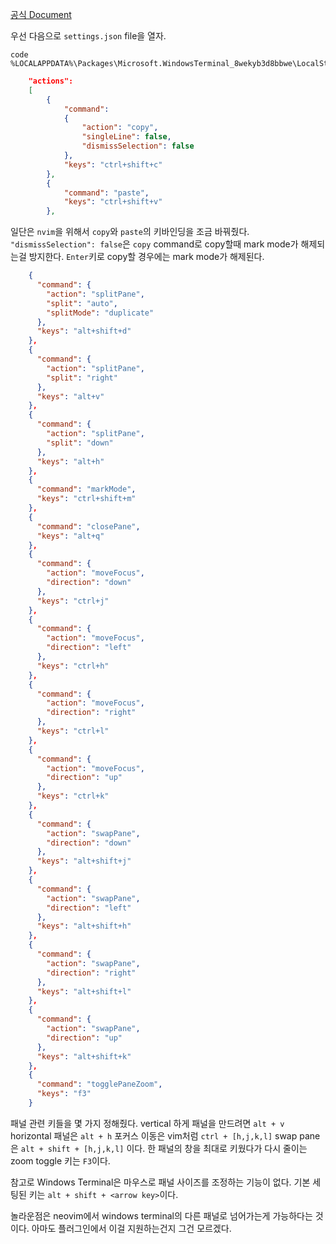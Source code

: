 [공식 Document](https://learn.microsoft.com/en-us/windows/terminal/)

우선 다음으로 `settings.json` file을 열자.
```
code %LOCALAPPDATA%\Packages\Microsoft.WindowsTerminal_8wekyb3d8bbwe\LocalState\settings.json
```

```json
    "actions": 
    [
        {
            "command": 
            {
                "action": "copy",
                "singleLine": false,
                "dismissSelection": false
            },
            "keys": "ctrl+shift+c"
        },
        {
            "command": "paste",
            "keys": "ctrl+shift+v"
        },
```

일단은 `nvim`을 위해서 `copy`와 `paste`의 키바인딩을 조금 바꿔줬다.
`"dismissSelection": false`은 `copy` command로 copy할때 mark mode가 해제되는걸 방지한다. `Enter`키로 copy할 경우에는 mark mode가  해제된다.

```json
    {
      "command": {
        "action": "splitPane",
        "split": "auto",
        "splitMode": "duplicate"
      },
      "keys": "alt+shift+d"
    },
    {
      "command": {
        "action": "splitPane",
        "split": "right"
      },
      "keys": "alt+v"
    },
    {
      "command": {
        "action": "splitPane",
        "split": "down"
      },
      "keys": "alt+h"
    },
    {
      "command": "markMode",
      "keys": "ctrl+shift+m"
    },
    {
      "command": "closePane",
      "keys": "alt+q"
    },
    {
      "command": {
        "action": "moveFocus",
        "direction": "down"
      },
      "keys": "ctrl+j"
    },
    {
      "command": {
        "action": "moveFocus",
        "direction": "left"
      },
      "keys": "ctrl+h"
    },
    {
      "command": {
        "action": "moveFocus",
        "direction": "right"
      },
      "keys": "ctrl+l"
    },
    {
      "command": {
        "action": "moveFocus",
        "direction": "up"
      },
      "keys": "ctrl+k"
    },
    {
      "command": {
        "action": "swapPane",
        "direction": "down"
      },
      "keys": "alt+shift+j"
    },
    {
      "command": {
        "action": "swapPane",
        "direction": "left"
      },
      "keys": "alt+shift+h"
    },
    {
      "command": {
        "action": "swapPane",
        "direction": "right"
      },
      "keys": "alt+shift+l"
    },
    {
      "command": {
        "action": "swapPane",
        "direction": "up"
      },
      "keys": "alt+shift+k"
    },
    {
      "command": "togglePaneZoom",
      "keys": "f3"
    }
```
패널 관련 키들을 몇 가지 정해줬다. 
vertical 하게 패널을 만드려면 `alt + v`
horizontal 패널은 `alt + h`
포커스 이동은 vim처럼 `ctrl + [h,j,k,l]`
swap pane은 `alt + shift + [h,j,k,l]` 이다.
한 패널의 창을 최대로 키웠다가 다시 줄이는 zoom toggle 키는 `F3`이다.

참고로 Windows Terminal은 마우스로 패널 사이즈를 조정하는 기능이 없다. 
기본 세팅된 키는 `alt + shift + <arrow key>`이다.

놀라운점은 neovim에서 windows terminal의 다른 패널로 넘어가는게 가능하다는 것이다. 아마도 플러그인에서 이걸 지원하는건지 그건 모르겠다. 